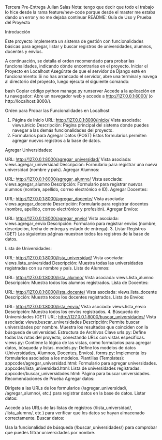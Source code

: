 Tercera Pre-Entrega Julian Salas
Nota: tengo que decir que todo el trabajo lo hice desde la rama feature/new-code porque desde el master me estaba dando un error y no me dejaba continuar
README: Guía de Uso y Prueba del Proyecto

Introducción

Este proyecto implementa un sistema de gestión con funcionalidades básicas para agregar, listar y buscar registros de universidades, alumnos, docentes y envíos.

A continuación, se detalla el orden recomendado para probar las funcionalidades, indicando dónde encontrarlas en el proyecto.
Iniciar el Proyecto en Localhost
Asegúrate de que el servidor de Django esté en funcionamiento: Si no has arrancado el servidor, abre una terminal y navega al directorio del proyecto, luego ejecuta el siguiente comando:

bash
Copiar código
python manage.py runserver
Accede a la aplicación en tu navegador: Abre un navegador web y accede a http://127.0.0.1:8000/ (o http://localhost:8000/).

Orden para Probar las Funcionalidades en Localhost
1. Página de Inicio
URL: http://127.0.0.1:8000/inicio/
Vista asociada: views.inicio
Descripción: Página principal del sistema donde puedes navegar a las demás funcionalidades del proyecto.
2. Formularios para Agregar Datos (POST)
Estos formularios permiten agregar nuevos registros a la base de datos.

Agregar Universidades:

URL: http://127.0.0.1:8000/agregar_universidad/
Vista asociada: views.agregar_universidad
Descripción: Formulario para registrar una nueva universidad (nombre y país).
Agregar Alumnos:

URL: http://127.0.0.1:8000/agregar_alumno/
Vista asociada: views.agregar_alumno
Descripción: Formulario para registrar nuevos alumnos (nombre, apellido, correo electrónico e ID).
Agregar Docentes:

URL: http://127.0.0.1:8000/agregar_docente/
Vista asociada: views.agregar_docente
Descripción: Formulario para registrar docentes (nombre, apellido, correo electrónico y profesión).
Agregar Envíos:

URL: http://127.0.0.1:8000/agregar_envio/
Vista asociada: views.agregar_envio
Descripción: Formulario para registrar envíos (nombre, descripción, fecha de entrega y estado de entrega).
3. Listar Registros (GET)
Las siguientes páginas muestran todos los registros de la base de datos.

Lista de Universidades:

URL: http://127.0.0.1:8000/lista_universidad/
Vista asociada: views.lista_universidad
Descripción: Muestra todas las universidades registradas con su nombre y país.
Lista de Alumnos:

URL: http://127.0.0.1:8000/lista_alumno/
Vista asociada: views.lista_alumno
Descripción: Muestra todos los alumnos registrados.
Lista de Docentes:

URL: http://127.0.0.1:8000/lista_docente/
Vista asociada: views.lista_docente
Descripción: Muestra todos los docentes registrados.
Lista de Envíos:

URL: http://127.0.0.1:8000/lista_envio/
Vista asociada: views.lista_envio
Descripción: Muestra todos los envíos registrados.
4. Búsqueda de Universidades (GET)
URL: http://127.0.0.1:8000/buscar_universidades/
Vista asociada: views.buscar_universidades
Descripción: Permite buscar universidades por nombre. Muestra los resultados que coinciden con la búsqueda de universidad.
Estructura de Archivos Clave
urls.py: Define todas las rutas del proyecto, conectando URLs con vistas específicas.
views.py: Contiene la lógica de las vistas, como formularios para agregar datos, búsqueda y listas.
models.py: Define los modelos de datos (Universidades, Alumnos, Docentes, Envíos).
forms.py: Implementa los formularios asociados a los modelos.
Plantillas (Templates):
appcoder/agregar_universidad.html: Formulario para agregar universidades.
appcoder/lista_universidad.html: Lista de universidades registradas.
appcoder/buscar_universidades.html: Página para buscar universidades.
Recomendaciones de Prueba
Agregar datos:

Dirígete a las URLs de los formularios (/agregar_universidad/, /agregar_alumno/, etc.) para registrar datos en la base de datos.
Listar datos:

Accede a las URLs de las listas de registros (/lista_universidad/, /lista_alumno/, etc.) para verificar que los datos se hayan almacenado correctamente.
Buscar datos:

Usa la funcionalidad de búsqueda (/buscar_universidades/) para comprobar que puedes filtrar universidades por nombre.
